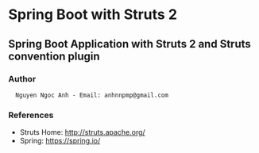 Spring Boot with Struts 2
=========================
Spring Boot Application with Struts 2 and Struts convention plugin
----------------
### Author
      Nguyen Ngoc Anh - Email: anhnnpmp@gmail.com

### References

* Struts Home: http://struts.apache.org/
* Spring: https://spring.io/

